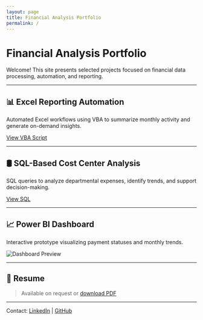```yaml
---
layout: page
title: Financial Analysis Portfolio
permalink: /
---
```


# Financial Analysis Portfolio

Welcome! This site presents selected projects focused on financial data processing, automation, and reporting.

---

## 📊 Excel Reporting Automation

Automated Excel workflows using VBA to summarize monthly activity and generate on-demand insights.

[View VBA Script](../scripts/monthly_report_macro.vba)

---

## 🛢 SQL-Based Cost Center Analysis

SQL queries to analyze departmental expenses, identify trends, and support decision-making.

[View SQL](../scripts/cost_analysis.sql)

---

## 📈 Power BI Dashboard

Interactive prototype visualizing payment statuses and monthly trends.

![Dashboard Preview](images/dashboard_preview.png)

---

## 📎 Resume

> Available on request or [download PDF](resume.pdf)

---

Contact: [LinkedIn](https://linkedin.com/in/yourprofile) | [GitHub](https://github.com/yourusername)
